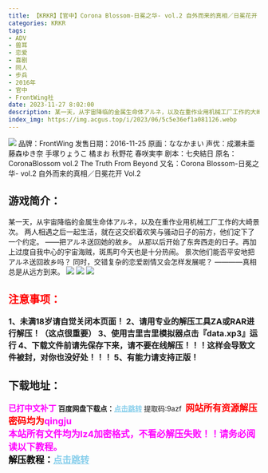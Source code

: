 ```yaml
---
title: 【KRKR】【官中】Corona Blossom-日冕之华- vol.2 自外而来的真相／日冕花开 Vol.2
categories: KRKR
tags:
- ADV
- 兽耳
- 恋爱
- 喜剧
- 同人
- 步兵
- 2016年
- 官中
- FrontWing社
date: 2023-11-27 8:02:00
description: 某一天，从宇宙降临的金属生命体アルネ，以及在重作业用机械工厂工作的大崎景次。两人相遇之后一起生活，就在这交织着欢笑与骚动日子的前方，他们定下了一个约定。——把アルネ送回她的故乡。从那以后开始了东奔西走的日子。再加上过度自我中心的宇宙海贼，斑馬町今天也是十分热闹。景次他们能否平安地把アルネ送回故乡吗？同时，交错复杂的恋爱剧情又会怎样发展呢？————真相总是从远方到来。
index_img: https://img.acgus.top/i/2023/06/5c5e36ef1a081126.webp
---
```

![](https://img.acgus.top/i/2023/06/5c5e36ef1a081126.webp)
品牌：FrontWing
发售日期：2016-11-25
原画：ななかまい
声优：成瀬未亜 藤森ゆき奈 手塚りょうこ 橘まお 秋野花 春咲実李
剧本：七央結日
原名：CoronaBlossom vol.2 The Truth From Beyond
又名：Corona Blossom-日冕之华- vol.2 自外而来的真相／日冕花开 Vol.2

## 游戏简介：
某一天，从宇宙降临的金属生命体アルネ，以及在重作业用机械工厂工作的大崎景次。
两人相遇之后一起生活，就在这交织着欢笑与骚动日子的前方，他们定下了一个约定。
——把アルネ送回她的故乡。
从那以后开始了东奔西走的日子。再加上过度自我中心的宇宙海贼，斑馬町今天也是十分热闹。
景次他们能否平安地把アルネ送回故乡吗？
同时，交错复杂的恋爱剧情又会怎样发展呢？
————真相总是从远方到来。
![](https://img.acgus.top/i/2023/06/a7a16d2def081141.webp)
![](https://img.acgus.top/i/2023/06/e548125b09081136.webp)
![](https://img.acgus.top/i/2023/06/b7b005d26a081131.webp)





## <font color=#FF0000 >注意事项：</font>
<font size=3><b>1、未满18岁请自觉关闭本页面！
2、请用专业的解压工具ZA或RAR进行解压！（这点很重要）
3、使用吉里吉里模拟器点击『data.xp3』运行
4、下载文件前请先保存下来，请不要在线解压！！！这样会导致文件被封，对你也没好处！！！
5、有能力请支持正版！</b></font>

## 下载地址：
<font color=#FF00FF size=3><b>已打中文补丁</b></font>
<b>百度网盘下载点：</b><a href="https://pan.baidu.com/s/1YiYaN0RoipZshGe2xT_XFA?pwd=9azf" style="color: #87CEEB;"><b>点击跳转</b></a> 提取码:9azf
<a style="padding: 0" href="https://post.qingju.org/AD/"><img style="max-width:100%" src="https://img.acgus.top/i/2024/07/478f689b8021d8d499ab43d21acf137a.gif" alt=""></a>
<b><font color=#FF0000 size=4>网站所有资源解压密码均为</b></font><b><font color=#FF00FF size=4>qingju</font><font color=#FF0000 ></font></b><br><b><font color=#FF00FF size=4>本站所有文件均为lz4加密格式，不看必解压失败！！请务必阅读以下教程。</b></font><br><b><font color=#000 size=4>解压教程：</b><a href="https://post.qingju.org/tutorial/000/" style="color: #87CEEB;"><b>点击跳转</b></a>
